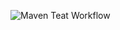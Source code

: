 ![Maven Teat Workflow](https://github.com/IZUMI-Zu/IZUMI-Zu-Tut4CI/actions/workflows/maven.yml/badge.svg)
